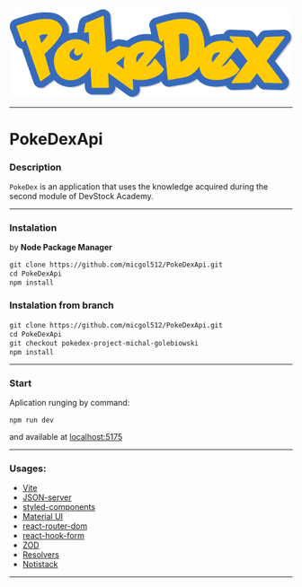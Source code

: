 <div style="text-align: center;">

![Logo Pokemon](PokeDex/src/images/PokeDex_logo.png)

</div>

---

# PokeDexApi

### Description

`PokeDex` is an application that uses the knowledge acquired during the second module of DevStock Academy.

---

### Instalation

by **Node Package Manager**

```install
git clone https://github.com/micgol512/PokeDexApi.git
cd PokeDexApi
npm install
```

### Instalation from branch

```install
git clone https://github.com/micgol512/PokeDexApi.git
cd PokeDexApi
git checkout pokedex-project-michal-golebiowski
npm install
```

---

### Start

Aplication runging by command:

```run
npm run dev
```

and available at [localhost:5175](http://localhost:5175/)

---

### Usages:

- [Vite](https://vite.dev/)
- [JSON-server](https://www.npmjs.com/package/json-server)
- [styled-components](https://styled-components.com/)
- [Material UI](https://mui.com/material-ui/getting-started/)
- [react-router-dom](https://reactrouter.com/)
- [react-hook-form](https://react-hook-form.com/)
- [ZOD](https://zod.dev/)
- [Resolvers](https://github.com/react-hook-form/resolvers)
- [Notistack](https://notistack.com/)

---
